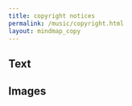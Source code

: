 ```yaml
---
title: copyright notices
permalink: /music/copyright.html
layout: mindmap_copy
---
```


## Text ##

## Images ##
